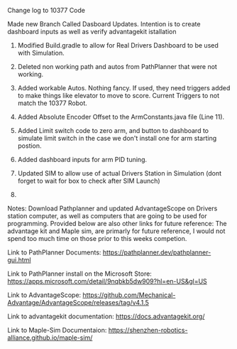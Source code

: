 Change log to 10377 Code

Made new Branch Called Dasboard Updates. Intention is to create dashboard inputs as well as verify advantagekit istallation

1.  Modified Build.gradle to allow for Real Drivers Dashboard to be used with Simulation.

2.  Deleted non working path and autos from PathPlanner that were not working.
3. Added workable Autos.  Nothing fancy.  If used, they need triggers added to make things like elevator to move to score. Current Triggers to not match the 10377 Robot.

4. Added Absolute Encoder Offset to the ArmConstants.java file (Line 11).

5. Added Limit switch code to zero arm, and button to dashboard to simulate limit switch in the case we don't install one for arm starting postion.

6. Added dashboard inputs for arm PID tuning.

7. Updated SIM to allow use of actual Drivers Station in Simulation (dont forget to wait for box to check after SIM Launch)

8.






Notes:
Download Pathplanner and updated AdvantageScope on Drivers station computer, as well as computers that are going to be used for programming. Provided below are also other links for future reference:  The advantage kit and Maple sim, are primarly for future reference,  I would not spend too much time on those prior to this weeks competion.

  Link to PathPlanner Documents:  https://pathplanner.dev/pathplanner-gui.html

  Link to PathPlanner install on the Microsoft Store:  https://apps.microsoft.com/detail/9nqbkb5dw909?hl=en-US&gl=US

  Link to AdvantageScope: https://github.com/Mechanical-Advantage/AdvantageScope/releases/tag/v4.1.5

  Link to advantagekit documentation:  https://docs.advantagekit.org/

  Link to Maple-Sim Documentaion:  https://shenzhen-robotics-alliance.github.io/maple-sim/
